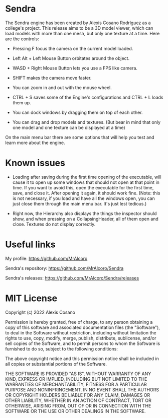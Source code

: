 # Sendra

The Sendra engine has been created by Alexis Cosano Rodríguez as a college's project.
This release aims to be a 3D model viewer, which can load models with more than one mesh, but only one texture at a time.
Here are the controls:

- Pressing F focus the camera on the current model loaded.
- Left Alt + Left Mouse Button orbitates around the object.
- WASD + Right Mouse Button lets you use a FPS like camera.
- SHIFT makes the camera move faster.
- You can zoom in and out with the mouse wheel.
- CTRL + S saves some of the Engine's configurations and CTRL + L loads them up.
- You can dock windows by dragging them on top of each other.

- You can drag and drop models and textures.
(But bear in mind that only one model and one texture can be displayed at a time)


On the main menu bar there are some options that will help you test and learn more about the engine.



# Known issues

- Loading after saving during the first time opening of the executable, will cause it to open up some windows that should
not open at that point in time. If you want to avoid this, open the executable for the first time, save, and close it.
After opening it again, it should work fine. (Note: this is not necessary, if you load and have all the windows open, you
can just close them through the main menu bar. It's just lest tedious.)

- Right now, the Hierarchy also displays the things the inspector should show, and when pressing on a CollapsingHeader, all
 of them open and close. Textures do not display correctly.



# Useful links

My profile: https://github.com/MrAlcoro

Sendra's repository: https://github.com/MrAlcoro/Sendra

Sendra's releases: https://github.com/MrAlcoro/Sendra/releases



# MIT License

Copyright (c) 2022 Alexis Cosano

Permission is hereby granted, free of charge, to any person obtaining a copy
of this software and associated documentation files (the "Software"), to deal
in the Software without restriction, including without limitation the rights
to use, copy, modify, merge, publish, distribute, sublicense, and/or sell
copies of the Software, and to permit persons to whom the Software is
furnished to do so, subject to the following conditions:

The above copyright notice and this permission notice shall be included in all
copies or substantial portions of the Software.

THE SOFTWARE IS PROVIDED "AS IS", WITHOUT WARRANTY OF ANY KIND, EXPRESS OR
IMPLIED, INCLUDING BUT NOT LIMITED TO THE WARRANTIES OF MERCHANTABILITY,
FITNESS FOR A PARTICULAR PURPOSE AND NONINFRINGEMENT. IN NO EVENT SHALL THE
AUTHORS OR COPYRIGHT HOLDERS BE LIABLE FOR ANY CLAIM, DAMAGES OR OTHER
LIABILITY, WHETHER IN AN ACTION OF CONTRACT, TORT OR OTHERWISE, ARISING FROM,
OUT OF OR IN CONNECTION WITH THE SOFTWARE OR THE USE OR OTHER DEALINGS IN THE
SOFTWARE.
